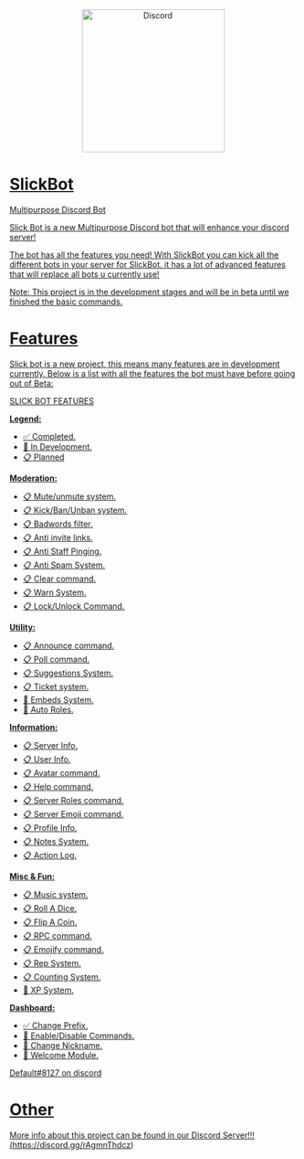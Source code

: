 <div align="center">
<a href="https://i.imgur.com/bKxmSYu.png">
    <img src="https://i.imgur.com/DLjs2JI.png" alt="Discord" width="250"/>
</div>

# SlickBot
Multipurpose Discord Bot

Slick Bot is a new Multipurpose Discord bot that will enhance your discord server!

The bot has all the features you need! With SlickBot you can kick all the different bots in your server for SlickBot. it has a lot of advanced features that will replace all bots u currently use!

Note: This project is in the development stages and will be in beta until we finished the basic commands.

# Features
Slick bot is a new project, this means many features are in development currently. Below is a list with all the features the bot must have before going out of Beta:


SLICK BOT FEATURES

**Legend:**
- ✅ Completed.
- 🧰 In Development.
- 📋 Planned

**Moderation:**
- 📋 Mute/unmute system.
- 📋 Kick/Ban/Unban system.
- 📋 Badwords filter.
- 📋 Anti invite links.
- 📋 Anti Staff Pinging.
- 📋 Anti Spam System.
- 📋 Clear command.
- 📋 Warn System.
- 📋 Lock/Unlock Command.

**Utility:**
- 📋 Announce command.
- 📋 Poll command.
- 📋 Suggestions System.
- 📋 Ticket system.
- 🧰 Embeds System.
- 🧰 Auto Roles.

**Information:**
- 📋 Server Info.
- 📋 User Info.
- 📋 Avatar command.
- 📋 Help command.
- 📋 Server Roles command.
- 📋 Server Emoji command.
- 📋 Profile Info.
- 📋 Notes System.
- 📋 Action Log.

**Misc & Fun:**
- 📋 Music system.
- 📋 Roll A Dice.
- 📋 Flip A Coin.
- 📋 RPC command.
- 📋 Emojify command.
- 📋 Rep System.
- 📋 Counting System.
- 🧰 XP System.

**Dashboard:**
- ✅ Change Prefix.
- 🧰 Enable/Disable Commands.
- 🧰 Change Nickname.
- 🧰 Welcome Module.


Default#8127 on discord

# Other

More info about this project can be found in our Discord Server!!!
(https://discord.gg/rAgmnThdcz)